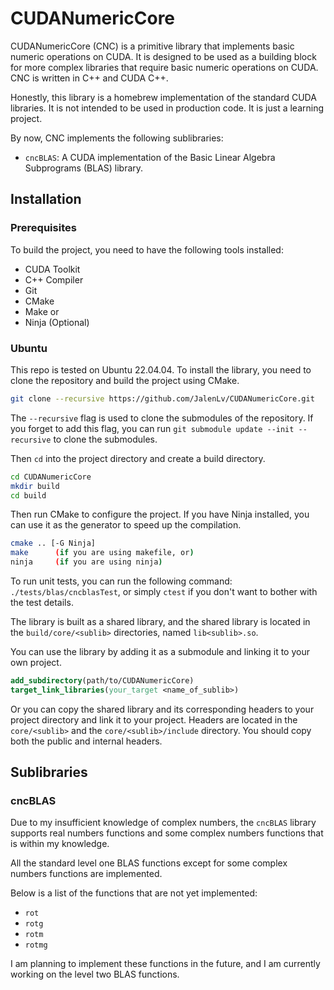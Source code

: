 # CUDANumericCore

CUDANumericCore (CNC) is a primitive library that implements basic numeric operations on CUDA. It is designed to be used
as a building block for more complex libraries that require basic numeric operations on CUDA. CNC is written in C++ and
CUDA C++.

Honestly, this library is a homebrew implementation of the standard CUDA libraries. It is not intended to be used in
production code. It is just a learning project.

By now, CNC implements the following sublibraries:

- `cncBLAS`: A CUDA implementation of the Basic Linear Algebra Subprograms (BLAS) library.

## Installation

### Prerequisites

To build the project, you need to have the following tools installed:

- CUDA Toolkit
- C++ Compiler
- Git
- CMake
- Make or
- Ninja (Optional)

### Ubuntu

This repo is tested on Ubuntu 22.04.04. To install the library, you need to clone the repository and build the project
using CMake.

```bash
git clone --recursive https://github.com/JalenLv/CUDANumericCore.git
```

The `--recursive` flag is used to clone the submodules of the repository. If you forget to add this flag, you can
run `git submodule update --init --recursive` to clone the submodules.

Then `cd` into the project directory and create a build directory.

```bash
cd CUDANumericCore
mkdir build
cd build
```

Then run CMake to configure the project. If you have Ninja installed, you can use it as the generator to speed up the
compilation.

```bash
cmake .. [-G Ninja]
make      (if you are using makefile, or)
ninja     (if you are using ninja)
```

To run unit tests, you can run the following command: `./tests/blas/cncblasTest`, or simply `ctest` if you don't want to
bother with the test details.

The library is built as a shared library, and the shared library is located in the `build/core/<sublib>` directories,
named `lib<sublib>.so`.

You can use the library by adding it as a submodule and linking it to your own project.

```cmake
add_subdirectory(path/to/CUDANumericCore)
target_link_libraries(your_target <name_of_sublib>)
```

Or you can copy the shared library and its corresponding headers to your project directory and link it to your project.
Headers are located in the `core/<sublib>` and the `core/<sublib>/include` directory. You should copy both the public
and internal headers.

## Sublibraries

### cncBLAS

Due to my insufficient knowledge of complex numbers, the `cncBLAS` library supports real numbers functions and some
complex numbers functions that is within my knowledge.

All the standard level one BLAS functions except for some complex numbers functions are implemented.

Below is a list of the functions that are not yet implemented:

- `rot`
- `rotg`
- `rotm`
- `rotmg`

I am planning to implement these functions in the future, and I am currently working on the level two BLAS functions.
